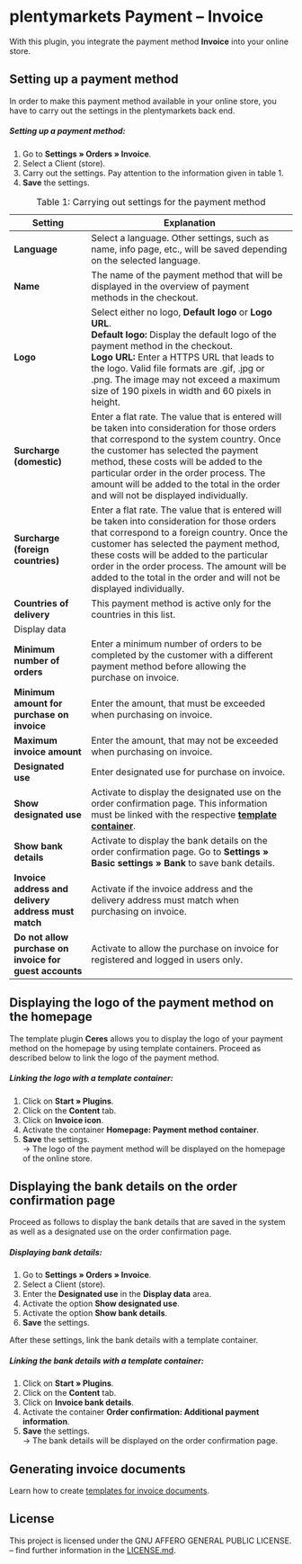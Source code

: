 # plentymarkets Payment&nbsp;– Invoice

With this plugin, you integrate the payment method **Invoice** into your online store.

## Setting up a payment method

In order to make this payment method available in your online store, you have to carry out the settings in the plentymarkets back end.

##### Setting up a payment method:

1. Go to **Settings&nbsp;» Orders&nbsp;» Invoice**. 
2. Select a Client (store). 
3. Carry out the settings. Pay attention to the information given in table 1. 
4. **Save** the settings.

<table>
<caption>Table 1: Carrying out settings for the payment method</caption>
	<thead>
		<th>
			Setting
		</th>
		<th>
			Explanation
		</th>
	</thead>
	<tbody>
        <tr>
			<td>
				<b>Language</b>
			</td>
			<td>
				Select a language. Other settings, such as name, info page, etc., will be saved depending on the selected language.
			</td>
		</tr>
        <tr>
			<td>
				<b>Name</b>
			</td>
			<td>
				The name of the payment method that will be displayed in the overview of payment methods in the checkout.
			</td>
		</tr>
		<!--tr>
			<td>
				<b>Infoseite</b>
			</td>
			<td>
				Als <a href="https://www.plentymarkets.eu/handbuch/payment/bankdaten-verwalten/#2-2"><strong>Information zur Zahlungsart</strong></a> eine Kategorieseite vom Typ <strong>Content</strong> anlegen oder die URL einer Webseite eingeben.
			</td>
		</tr-->
		<tr>
			<td>
				<b>Logo</b>
			</td>
			<td>
			Select either no logo, <strong>Default logo</strong> or <strong>Logo URL</strong>.<br /><strong>Default logo:</strong> Display the default logo of the payment method in the checkout.<br /><strong>Logo URL:</strong> Enter a HTTPS URL that leads to the logo. Valid file formats are .gif, .jpg or .png. The image may not exceed a maximum size of 190 pixels in width and 60 pixels in height.
			</td>
		</tr>
        <tr>
			<td>
				<b>Surcharge (domestic)</b>
			</td>
			<td>
Enter a flat rate. The value that is entered will be taken into consideration for those orders that correspond to the system country. Once the customer has selected the payment method, these costs will be added to the particular order in the order process. The amount will be added to the total in the order and will not be displayed individually.
		</tr>
		<tr>
			<td>
				<b>Surcharge (foreign countries)</b>
			</td>
			<td>
Enter a flat rate. The value that is entered will be taken into consideration for those orders that correspond to a foreign country. Once the customer has selected the payment method, these costs will be added to the particular order in the order process. The amount will be added to the total in the order and will not be displayed individually.
		</tr>
		<tr>
			<td>
				<b>Countries of delivery</b>
			</td>
			<td>
				This payment method is active only for the countries in this list.
			</td>
		</tr>
		<tr>
			<td colspan="2" class="th">Display data</td>  
		</tr>
		<tr>
			<td>
				<b>Minimum number of orders</b>
			</td>  
			<td>
Enter a minimum number of orders to be completed by the customer with a different payment method before allowing the purchase on invoice.
			</td>
		</tr>
		<tr>
			<td>
				<b>Minimum amount for purchase on invoice</b>
			</td>  
			<td>
			Enter the amount, that must be exceeded when purchasing on invoice.
			</td>
		</tr> 
		<tr>
			<td>
				<b>Maximum invoice amount</b>
			</td>  
			<td>
			Enter the amount, that may not be exceeded when purchasing on invoice.
			</td>
		</tr>
		<tr>
			<td>
				<b>Designated use</b>
			</td>  
			<td>
			Enter designated use for purchase on invoice.
			</td>
		</tr>
		<tr>
			<td>
				<b>Show designated use</b>
			</td>  
			<td>
			Activate to display the designated use on the order confirmation page. This information must be linked with the respective <a href="#10."><strong>template container</strong></a>.
			</td>
		</tr>
		<tr>
			<td>
				<b>Show bank details</b>
			</td>  
			<td>
			Activate to display the bank details on the order confirmation page. Go to <strong>Settings » Basic settings » Bank</strong> to save bank details.
			</td>
		</tr>
		<tr>
			<td>
				<b>Invoice address and delivery address must match</b>
			</td>  
			<td>
			Activate if the invoice address and the delivery address must match when purchasing on invoice.
			</td>
		</tr>
		<tr>
			<td>
				<b>Do not allow purchase on invoice for guest accounts</b>
			</td>  
			<td>
			Activate to allow the purchase on invoice for registered and logged in users only.
			</td>
		</tr> 
	</tbody>
</table>

## Displaying the logo of the payment method on the homepage

The template plugin **Ceres** allows you to display the logo of your payment method on the homepage by using template containers. Proceed as described below to link the logo of the payment method.

##### Linking the logo with a template container:

1. Click on **Start&nbsp;» Plugins**. 
2. Click on the **Content** tab. 
3. Click on **Invoice icon**. 
4. Activate the container **Homepage: Payment method container**. 
5. **Save** the settings.<br />→ The logo of the payment method will be displayed on the homepage of the online store.

## Displaying the bank details on the order confirmation page <a id="10." name="10."></a>

Proceed as follows to display the bank details that are saved in the system as well as a designated use on the order confirmation page.

##### Displaying bank details:

1. Go to **Settings&nbsp;» Orders&nbsp;» Invoice**. 
2. Select a Client (store). 
3. Enter the **Designated use** in the **Display data** area. 
4. Activate the option **Show designated use**. 
5. Activate the option **Show bank details**. 
6. **Save** the settings.

After these settings, link the bank details with a template container.

##### Linking the bank details with a template container:

1. Click on **Start&nbsp;» Plugins**. 
2. Click on the **Content** tab. 
3. Click on **Invoice bank details**. 
4. Activate the container **Order confirmation: Additional payment information**. 
5. **Save** the settings.<br />→ The bank details will be displayed on the order confirmation page.

## Generating invoice documents

Learn how to create [templates for invoice documents](https://www.plentymarkets.co.uk/manual/client-store/standard/documents/invoice/#3).

## License

This project is licensed under the GNU AFFERO GENERAL PUBLIC LICENSE. – find further information in the [LICENSE.md](https://github.com/plentymarkets/plugin-payment-invoice/blob/master/LICENSE.md).
